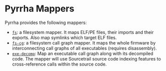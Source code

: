 # Pyrrha Mappers

Pyrrha provides the following mappers:

- [`fs`](fs.md): a filesystem mapper. It maps  ELF/PE files, their imports and their exports.
 Also map symlinks which target ELF files.
- [`fs-cg`](fs-cg.md): a filesystem call graph mapper. It maps the whole firmware by interconnecting call graphs of all executables (requires disassembly).
- [`exe-decomp`](exe-decomp.md): Map an executable call graph along with its decompiled code. The mapper will use Sourcetrail source code indexing features to cross-reference calls within the source code.
